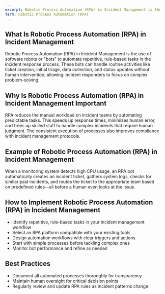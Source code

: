```yaml
---
excerpt: Robotic Process Automation (RPA) in Incident Management is the use of software robots or "bots" to automate repetitive, rule-based tasks in the incident response process.
term: Robotic Process Automation (RPA)
---
```

## What Is Robotic Process Automation (RPA) in Incident Management

Robotic Process Automation (RPA) in Incident Management is the use of software robots or "bots" to automate repetitive, rule-based tasks in the incident response process. These bots can handle routine activities like ticket creation, initial triage, data collection, and status updates without human intervention, allowing incident responders to focus on complex problem-solving.

## Why Is Robotic Process Automation (RPA) in Incident Management Important

RPA reduces the manual workload on incident teams by automating predictable tasks. This speeds up response times, minimizes human error, and frees up skilled staff to handle complex incidents that require human judgment. The consistent execution of processes also improves compliance with incident management protocols.

## Example of Robotic Process Automation (RPA) in Incident Management

When a monitoring system detects high CPU usage, an RPA bot automatically creates an incident ticket, gathers system logs, checks for similar past incidents, and routes the ticket to the appropriate team based on predefined rules—all before a human even looks at the issue.

## How to Implement Robotic Process Automation (RPA) in Incident Management

- Identify repetitive, rule-based tasks in your incident management workflow
- Select an RPA platform compatible with your existing tools
- Design automation workflows with clear triggers and actions
- Start with simple processes before tackling complex ones
- Monitor bot performance and refine as needed

## Best Practices

- Document all automated processes thoroughly for transparency
- Maintain human oversight for critical decision points
- Regularly review and update RPA rules as incident patterns change